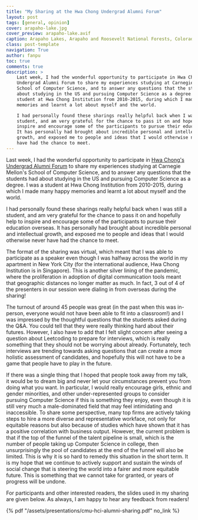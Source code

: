 ```yaml
---
title: "My Sharing at the Hwa Chong Undergrad Alumni Forum"
layout: post
tags: [general, opinion]
cover: arapaho-lake.jpg
cover_preview: arapaho-lake.avif
caption: Arapaho Lakes, Arapaho and Roosevelt National Forests, Colorado, USA
class: post-template
navigation: True
author: fanpu
toc: true
comments: true
description: >
    Last week, I had the wonderful opportunity to participate in Hwa Chong's
    Undergrad Alumni Forum to share my experiences studying at Carnegie Mellon's
    School of Computer Science, and to answer any questions that the students had
    about studying in the US and pursuing Computer Science as a degree. I was a
    student at Hwa Chong Institution from 2010-2015, during which I made many happy
    memories and learnt a lot about myself and the world.

    I had personally found these sharings really helpful back when I was still a
    student, and am very grateful for the chance to pass it on and hopefully help to
    inspire and encourage some of the participants to pursue their education overseas.
    It has personally had brought about incredible personal and intellectual
    growth, and exposed me to people and ideas that I would otherwise never
    have had the chance to meet.
---
```


Last week, I had the wonderful opportunity to participate in [Hwa Chong's
Undergrad Alumni Forum](https://ecg.hci.edu.sg/undergrad-alumni-forum-2022) to
share my experiences studying at Carnegie Mellon's School of Computer Science,
and to answer any questions that the students had about studying in the US and
pursuing Computer Science as a degree. I was a student at Hwa Chong Institution
from 2010-2015, during which I made many happy memories and learnt a lot about
myself and the world.

I had personally found these sharings really helpful back when I was still a
student, and am very grateful for the chance to pass it on and hopefully help to
inspire and encourage some of the participants to pursue their education overseas.
It has personally had brought about incredible personal and intellectual
growth, and exposed me to people and ideas that I would otherwise never
have had the chance to meet.

The format of the sharing was virtual, which meant that I was able to
participate as a speaker even though I was halfway across the world in my
apartment in New York City (for the international audience, Hwa Chong
Institution is in Singapore). This is another silver lining of the pandemic,
where the proliferation in adoption of digital communication tools meant that
geographic distances no longer matter as much. In fact, 3 out of 4 of the
presenters in our session were dialing in from overseas during the sharing!

The turnout of around 45 people was great (in the past when this was in-person,
everyone would not have been able to fit into a classroom!) and I was impressed by
the thoughtful questions that the students asked during the Q&A. You could
tell that they were really thinking hard about their futures.  However, I also
have to add that I felt slight concern after seeing a question about Leetcoding
to prepare for interviews, which is really something that they should not be
worrying about already.  Fortunately, tech interviews are trending towards
asking questions that can create a more holistic assessment of candidates, and
hopefully this will not have to be a game that people have to play in
the future. 

If there was a single thing that I hoped that people took away from my talk, it
would be to dream big and never let your circumstances prevent you from doing
what you want. In particular, I would really encourage girls, ethnic and gender
minorities, and other under-represented groups to consider pursuing Computer
Science if this is something they enjoy, even though it is still very much a
male-dominated field that may feel intimidating and inaccessible. To
share some perspective, many top firms are actively taking steps to hire a more
diverse and representative workface, not only for equitable reasons but also
because of studies which have shown that it has a positive correlation with 
business output. However, the current problem is that if the top of the funnel
of the talent pipeline is small, which is the number of people taking up
Computer Science in college, then unsurprisingly the pool of candidates at the
end of the funnel will also be limited. This is why it is so hard to remedy this
situation in the short term.  It is my hope that we continue to actively support
and sustain the winds of social change that is steering the world into a fairer
and more equitable future. This is something that we cannot take for granted,
or years of progress will be undone.

For participants and other interested readers, the slides used in my sharing are given below. As always, I am happy to hear any feedback from readers!

{% pdf "/assets/presentations/cmu-hci-alumni-sharing.pdf" no_link %}